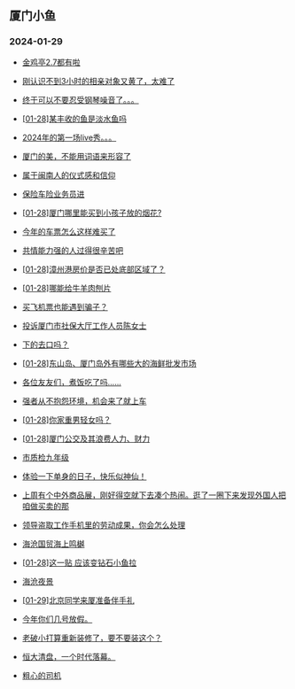 ## 厦门小鱼 
### 2024-01-29

+ [金鸡亭2.7都有啦](http://bbs.xmfish.com/read-htm-tid-18141473.html)

+ [刚认识不到3小时的相亲对象又黄了，太难了](http://bbs.xmfish.com/read-htm-tid-18141400.html)

+ [终于可以不要忍受钢琴噪音了。。。](http://bbs.xmfish.com/read-htm-tid-18141478.html)

+ [[01-28]某丰收的鱼是淡水鱼吗](http://bbs.xmfish.com/read-htm-tid-18141528.html)

+ [2024年的第一场live秀。。。](http://bbs.xmfish.com/read-htm-tid-18141403.html)

+ [厦门的美，不能用词语来形容了](http://bbs.xmfish.com/read-htm-tid-18141551.html)

+ [属于闽南人的仪式感和信仰](http://bbs.xmfish.com/read-htm-tid-18141564.html)

+ [保险车险业务员进](http://bbs.xmfish.com/read-htm-tid-18141468.html)

+ [[01-28]厦门哪里能买到小孩子放的烟花?](http://bbs.xmfish.com/read-htm-tid-18141409.html)

+ [今年的车票怎么这样难买了](http://bbs.xmfish.com/read-htm-tid-18141656.html)

+ [共情能力强的人过得很辛苦吧](http://bbs.xmfish.com/read-htm-tid-18141466.html)

+ [[01-28]漳州港房价是否已处底部区域了？](http://bbs.xmfish.com/read-htm-tid-18141673.html)

+ [[01-28]哪能给牛羊肉刨片](http://bbs.xmfish.com/read-htm-tid-18141607.html)

+ [买飞机票也能遇到骗子？](http://bbs.xmfish.com/read-htm-tid-18141560.html)

+ [投诉厦门市社保大厅工作人员陈女士](http://bbs.xmfish.com/read-htm-tid-18141593.html)

+ [下的去口吗？](http://bbs.xmfish.com/read-htm-tid-18141671.html)

+ [[01-28]东山岛、厦门岛外有哪些大的海鲜批发市场](http://bbs.xmfish.com/read-htm-tid-18141627.html)

+ [各位友友们，煮饭吃了吗……](http://bbs.xmfish.com/read-htm-tid-18141619.html)

+ [强者从不抱怨环境，机会来了就上车](http://bbs.xmfish.com/read-htm-tid-18141710.html)

+ [[01-28]你家重男轻女吗？](http://bbs.xmfish.com/read-htm-tid-18141718.html)

+ [[01-28]厦门公交及其浪费人力、财力](http://bbs.xmfish.com/read-htm-tid-18141736.html)

+ [市质检九年级](http://bbs.xmfish.com/read-htm-tid-18141734.html)

+ [体验一下单身的日子，快乐似神仙！](http://bbs.xmfish.com/read-htm-tid-18141684.html)

+ [上周有个中外商品展，刚好得空就下去凑个热闹。逛了一圈下来发现外国人把咱做买卖的那](http://bbs.xmfish.com/read-htm-tid-18141681.html)

+ [领导盗取工作手机里的劳动成果，你会怎么处理](http://bbs.xmfish.com/read-htm-tid-18141740.html)

+ [海沧国贸海上鸣樾](http://bbs.xmfish.com/read-htm-tid-18141804.html)

+ [[01-28]这一贴 应该变钻石小鱼拉](http://bbs.xmfish.com/read-htm-tid-18141705.html)

+ [海沧夜景](http://bbs.xmfish.com/read-htm-tid-18141735.html)

+ [[01-29]北京同学来厦准备伴手礼](http://bbs.xmfish.com/read-htm-tid-18141770.html)

+ [今年你们几号放假。](http://bbs.xmfish.com/read-htm-tid-18141873.html)

+ [老破小打算重新装修了，要不要装这个？](http://bbs.xmfish.com/read-htm-tid-18141924.html)

+ [恒大清盘，一个时代落幕。](http://bbs.xmfish.com/read-htm-tid-18141887.html)

+ [粗心的司机](http://bbs.xmfish.com/read-htm-tid-18141742.html)

